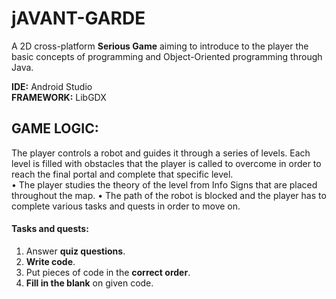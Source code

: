 # jAVANT-GARDE
A 2D cross-platform <b>Serious Game</b> aiming to introduce to the player the basic concepts of programming and Object-Oriented programming through Java.

<b>IDE:</b> Android Studio<br/>
<b>FRAMEWORK:</b> LibGDX
<br/>
## GAME LOGIC:
The player controls a robot and guides it through a series of levels. Each level is filled with obstacles that the player is called to overcome in order to reach the final portal and complete that specific level.<br/>
•	The player studies the theory of the level from Info Signs that are placed throughout the map.
•	The path of the robot is blocked and the player has to complete various tasks and quests in order to move on.

#### Tasks and quests:
1. Answer <b>quiz questions</b>.<br/>
2. <b>Write code</b>.<br/>
3. Put pieces of code in the <b>correct order</b>.<br/>
4. <b>Fill in the blank</b> on given code.<br/>

